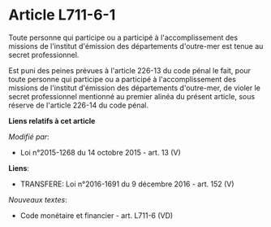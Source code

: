 # Article L711-6-1

Toute personne qui participe ou a participé à l'accomplissement des missions de l'institut d'émission des départements
d'outre-mer est tenue au secret professionnel.

Est puni des peines prévues à l'article 226-13 du code pénal le fait, pour toute personne qui participe ou a participé à
l'accomplissement des missions de l'institut d'émission des départements d'outre-mer, de violer le secret professionnel
mentionné au premier alinéa du présent article, sous réserve de l'article 226-14 du code pénal.

**Liens relatifs à cet article**

_Modifié par_:

  - Loi n°2015-1268 du 14 octobre 2015 - art. 13 (V)

**Liens**:

  - TRANSFERE: Loi n°2016-1691 du 9 décembre 2016 - art. 152 (V)

_Nouveaux textes_:

  - Code monétaire et financier - art. L711-6 (VD)
